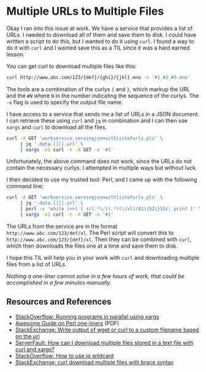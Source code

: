 # Multiple URLs to Multiple Files

Okay I ran into this issue at work. We have a service that provides a list of URLs. I needed to download all of them and save them to disk. I could have written a script to do this, but I wanted to do it using `curl`. I found a way to do it with `curl` and I wanted save this as a TIL since it was a hard earned lesson.

You can get curl to download multiple files like this:

```bash
curl http://www.abc.com/123/{def}/{ghi}/{jkl}.mno -o '#1_#2_#3.mno'
```

The tools are a combination of the curlys `{` and `}`, which markup the URL and the `#N` where `N` in the number indicating the sequence of the curlys. The `-o` flag is used to specify the output file name.

I have access to a service that sends me a list of URLs in a JSON document. I can retrieve these using `curl` and `jq` in combination and I can then use `xargs` and `curl` to download all the files.

```bash
curl -X GET 'workservice.servingjsonwithlistofurls.plz' \
     | jq '.data.[][].url' \
     | xargs -n1 curl -t -X GET -o '#1'
```

Unfortunately, the above command does not work, since the URLs do not contain the necessary curlys. I attempted in multiple ways but without luck.

I then decided to use my trusted tool: Perl, and I came up with the following command line:

```bash
curl -X GET 'workservice.servingjsonwithlistofurls.plz' \
     | jq '.data.[][].url' \
     | perl -e 'while (<>) { s/(.*\/)(.*)(\/xl)/$1\{$2\}$3/; print }' \
     | xargs -n1 curl -t -X GET -o '#1'
```

The URLs from the service are in the format `http://www.abc.com/123/def/xl`. The Perl script will convert this to `http://www.abc.com/123/{def}/xl`. Then they can be combined with `curl`, which then downloads the files one at a time and save them to disk.

I hope this TIL will help you in your work with `curl` and downloading multiple files from a list of URLs.

_Nothing a one-liner cannot solve in a few hours of work, that could be accomplished in a few minutes manually._

## Resources and References

- [StackOverflow: Running programs in parallel using xargs](https://stackoverflow.com/questions/28357997/running-programs-in-parallel-using-xargs)
- [Awesome Guide on Perl one-liners](https://www.ccg.unam.mx/~vinuesa/tlem/pdfs/TPR_one-liners.pdf) (PDF)
- [StackExchange: Write output of wget or curl to a custom filename based on the url](https://unix.stackexchange.com/questions/91570/write-output-of-wget-or-curl-to-a-custom-filename-based-on-the-url)
- [ServerFault: How can I download multiple files stored in a text file with curl and xargs?](https://serverfault.com/questions/155832/how-can-i-download-multiple-files-stored-in-a-text-file-with-curl-and-xargs)
- [StackOverflow: How to use jq wildcard](https://stackoverflow.com/questions/56355822/how-to-use-jq-wildcard)
- [StackExchange: curl download multiple files with brace syntax](https://unix.stackexchange.com/questions/243134/curl-download-multiple-files-with-brace-syntax)
